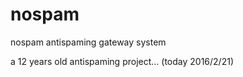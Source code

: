 # nospam
nospam antispaming gateway system

a 12 years old antispaming project... (today 2016/2/21)
